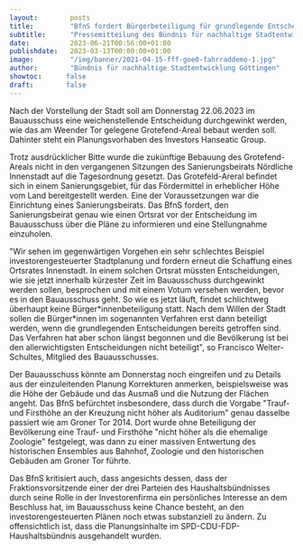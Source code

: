 ```yaml
---
layout:        posts
title:         "BfnS fordert Bürgerbeteiligung für grundlegende Entscheidung am Weender Tor"
subtitle:      "Pressemitteilung des Bündnis für nachhaltige Stadtentwicklung Göttingen"
date:          2023-06-21T00:56:00+01:00
publishdate:   2023-03-13T00:00:00+01:00
image:         "/img/banner/2021-04-15-fff-goe0-fahrraddemo-1.jpg"
author:        "Bündnis für nachhaltige Stadtentwicklung Göttingen"
showtoc:      false
draft:        false
---
```


Nach der Vorstellung der Stadt soll am Donnerstag 22.06.2023 im Bauausschuss eine weichenstellende Entscheidung durchgewinkt werden, wie das am Weender Tor gelegene Grotefend-Areal bebaut werden soll. Dahinter steht ein Planungsvorhaben des Investors Hanseatic Group. 

Trotz ausdrücklicher Bitte wurde die zukünftige Bebauung des Grotefend-Areals nicht in den vergangenen Sitzungen des Sanierungsbeirats Nördliche Innenstadt auf die Tagesordnung gesetzt. Das Grotefeld-Areral befindet sich in einem Sanierungsgebiet, für das Fördermittel in erheblicher Höhe vom Land bereitgestellt werden. Eine der Voraussetzungen war die Einrichtung eines Sanierungsbeirats. Das BfnS fordert, den Sanierungsbeirat genau wie einen Ortsrat vor der Entscheidung im Bauausschuss über die Pläne zu informieren und eine Stellungnahme einzuholen. 

"Wir sehen im gegenwärtigen Vorgehen ein sehr schlechtes Beispiel investorengesteuerter Stadtplanung und fordern erneut die Schaffung eines Ortsrates Innenstadt. In einem solchen Ortsrat müssten Entscheidungen, wie sie jetzt innerhalb kürzester Zeit im Bauausschuss durchgewinkt werden sollen, besprochen und mit einem Votum versehen werden, bevor es in den Bauausschuss geht. So wie es jetzt läuft, findet schlichtweg überhaupt keine Bürger\*innenbeteiligung statt. Nach dem Willen der Stadt sollen die Bürger\*innen im sogenannten Verfahren erst dann beteiligt werden, wenn die grundlegenden Entscheidungen bereits getroffen sind. Das Verfahren hat aber schon längst begonnen und die Bevölkerung ist bei den allerwichtigsten Entscheidungen nicht beteiligt", so Francisco Welter-Schultes, Mitglied des Bauausschusses.

Der Bauausschuss könnte am Donnerstag noch eingreifen und zu Details aus der einzuleitenden Planung Korrekturen anmerken, beispielsweise was die Höhe der Gebäude und das Ausmaß und die Nutzung der Flächen angeht. Das BfnS befürchtet insbesondere, dass durch die Vorgabe "Trauf- und Firsthöhe an der Kreuzung nicht höher als Auditorium" genau dasselbe passiert wie am Groner Tor 2014. Dort wurde ohne Beteiligung der Bevölkerung eine Trauf- und Firsthöhe "nicht höher als die ehemalige Zoologie" festgelegt, was dann zu einer massiven Entwertung des historischen Ensembles aus Bahnhof, Zoologie und den historischen Gebäuden am Groner Tor führte. 

Das BfnS kritisiert auch, dass angesichts dessen, dass der Fraktionsvorsitzende einer der drei Parteien des Haushaltsbündnisses durch seine Rolle in der Investorenfirma ein persönliches Interesse an dem Beschluss hat, im Bauausschuss keine Chance besteht, an den investorengesteuerten Plänen noch etwas substanziell zu ändern. Zu offensichtlich ist, dass die Planungsinhalte im SPD-CDU-FDP-Haushaltsbündnis ausgehandelt wurden. 


